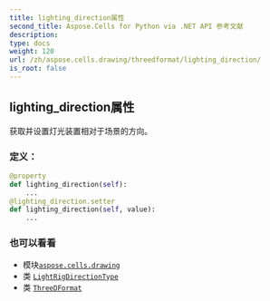 ```yaml
---
title: lighting_direction属性
second_title: Aspose.Cells for Python via .NET API 参考文献
description:
type: docs
weight: 120
url: /zh/aspose.cells.drawing/threedformat/lighting_direction/
is_root: false
---
```

## lighting_direction属性

获取并设置灯光装置相对于场景的方向。
### 定义：
```python
@property
def lighting_direction(self):
    ...
@lighting_direction.setter
def lighting_direction(self, value):
    ...
```

### 也可以看看
* 模块[`aspose.cells.drawing`](../../)
* 类 [`LightRigDirectionType`](/cells/python-net/zh/aspose.cells.drawing/lightrigdirectiontype)
* 类 [`ThreeDFormat`](/cells/python-net/zh/aspose.cells.drawing/threedformat)
